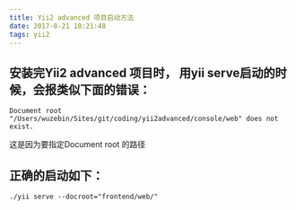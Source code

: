 ```yaml
---
title: Yii2 advanced 项目启动方法
date: 2017-8-21 10:21:48
tags: yii2
---
```


## 安装完Yii2 advanced 项目时， 用yii serve启动的时候，会报类似下面的错误：

```
Document root "/Users/wuzebin/Sites/git/coding/yii2advanced/console/web" does not exist.

```
这是因为要指定Document root 的路径

## 正确的启动如下：

```
./yii serve --docroot="frontend/web/"

```
